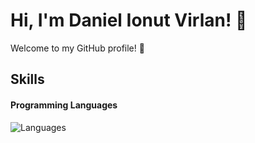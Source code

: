 # Hi, I'm Daniel Ionut Virlan! 👋
Welcome to my GitHub profile! 🌟

## Skills
#### Programming Languages
![Languages](https://skillicons.dev/icons?i=c,python,java)
